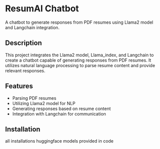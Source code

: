 # ResumAI Chatbot

A chatbot to generate responses from PDF resumes using Llama2 model and Langchain integration.

## Description

This project integrates the Llama2 model, Llama_index, and Langchain to create a chatbot capable of generating responses from PDF resumes. It utilizes natural language processing to parse resume content and provide relevant responses.

## Features

- Parsing PDF resumes
- Utilizing Llama2 model for NLP
- Generating responses based on resume content
- Integration with Langchain for communication

## Installation

all installations huggingface models provided in code


